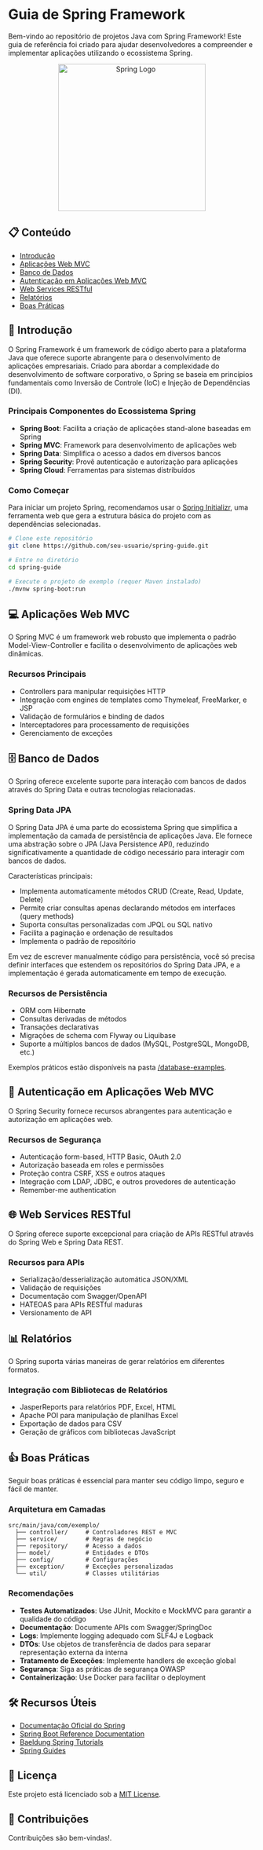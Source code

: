 # Guia de Spring Framework

Bem-vindo ao repositório de projetos Java com Spring Framework! Este guia de referência foi criado para ajudar desenvolvedores a compreender e implementar aplicações utilizando o ecossistema Spring.

<p align="center">
  <img src="https://spring.io/img/spring.svg" alt="Spring Logo" width="300" />
</p>

## 📋 Conteúdo

- [Introdução](#introdução)
- [Aplicações Web MVC](#aplicações-web-mvc)
- [Banco de Dados](#banco-de-dados)
- [Autenticação em Aplicações Web MVC](#autenticação-em-aplicações-web-mvc)
- [Web Services RESTful](#web-services-restful)
- [Relatórios](#relatórios)
- [Boas Práticas](#boas-práticas)

## 🚀 Introdução

O Spring Framework é um framework de código aberto para a plataforma Java que oferece suporte abrangente para o desenvolvimento de aplicações empresariais. Criado para abordar a complexidade do desenvolvimento de software corporativo, o Spring se baseia em princípios fundamentais como Inversão de Controle (IoC) e Injeção de Dependências (DI).

### Principais Componentes do Ecossistema Spring

- **Spring Boot**: Facilita a criação de aplicações stand-alone baseadas em Spring
- **Spring MVC**: Framework para desenvolvimento de aplicações web
- **Spring Data**: Simplifica o acesso a dados em diversos bancos
- **Spring Security**: Provê autenticação e autorização para aplicações
- **Spring Cloud**: Ferramentas para sistemas distribuídos

### Como Começar

Para iniciar um projeto Spring, recomendamos usar o [Spring Initializr](https://start.spring.io/), uma ferramenta web que gera a estrutura básica do projeto com as dependências selecionadas.

```bash
# Clone este repositório
git clone https://github.com/seu-usuario/spring-guide.git

# Entre no diretório
cd spring-guide

# Execute o projeto de exemplo (requer Maven instalado)
./mvnw spring-boot:run
```

## 💻 Aplicações Web MVC

O Spring MVC é um framework web robusto que implementa o padrão Model-View-Controller e facilita o desenvolvimento de aplicações web dinâmicas.

### Recursos Principais

- Controllers para manipular requisições HTTP
- Integração com engines de templates como Thymeleaf, FreeMarker, e JSP
- Validação de formulários e binding de dados
- Interceptadores para processamento de requisições
- Gerenciamento de exceções

## 🗄️ Banco de Dados

O Spring oferece excelente suporte para interação com bancos de dados através do Spring Data e outras tecnologias relacionadas.

### Spring Data JPA
O Spring Data JPA é uma parte do ecossistema Spring que simplifica a implementação da camada de persistência de aplicações Java. Ele fornece uma abstração sobre o JPA (Java Persistence API), reduzindo significativamente a quantidade de código necessário para interagir com bancos de dados.

Características principais:
- Implementa automaticamente métodos CRUD (Create, Read, Update, Delete)
- Permite criar consultas apenas declarando métodos em interfaces (query methods)
- Suporta consultas personalizadas com JPQL ou SQL nativo
- Facilita a paginação e ordenação de resultados
- Implementa o padrão de repositório

Em vez de escrever manualmente código para persistência, você só precisa definir interfaces que estendem os repositórios do Spring Data JPA, e a implementação é gerada automaticamente em tempo de execução.

### Recursos de Persistência

- ORM com Hibernate
- Consultas derivadas de métodos
- Transações declarativas
- Migrações de schema com Flyway ou Liquibase
- Suporte a múltiplos bancos de dados (MySQL, PostgreSQL, MongoDB, etc.)

Exemplos práticos estão disponíveis na pasta [/database-examples](/database-examples).

## 🔐 Autenticação em Aplicações Web MVC

O Spring Security fornece recursos abrangentes para autenticação e autorização em aplicações web.


### Recursos de Segurança

- Autenticação form-based, HTTP Basic, OAuth 2.0
- Autorização baseada em roles e permissões
- Proteção contra CSRF, XSS e outros ataques
- Integração com LDAP, JDBC, e outros provedores de autenticação
- Remember-me authentication

## 🌐 Web Services RESTful

O Spring oferece suporte excepcional para criação de APIs RESTful através do Spring Web e Spring Data REST.

### Recursos para APIs

- Serialização/desserialização automática JSON/XML
- Validação de requisições
- Documentação com Swagger/OpenAPI
- HATEOAS para APIs RESTful maduras
- Versionamento de API


## 📊 Relatórios

O Spring suporta várias maneiras de gerar relatórios em diferentes formatos.

### Integração com Bibliotecas de Relatórios

- JasperReports para relatórios PDF, Excel, HTML
- Apache POI para manipulação de planilhas Excel
- Exportação de dados para CSV
- Geração de gráficos com bibliotecas JavaScript

## 👍 Boas Práticas

Seguir boas práticas é essencial para manter seu código limpo, seguro e fácil de manter.

### Arquitetura em Camadas

```
src/main/java/com/exemplo/
  ├── controller/     # Controladores REST e MVC
  ├── service/        # Regras de negócio
  ├── repository/     # Acesso a dados
  ├── model/          # Entidades e DTOs
  ├── config/         # Configurações
  ├── exception/      # Exceções personalizadas
  └── util/           # Classes utilitárias
```

### Recomendações

- **Testes Automatizados**: Use JUnit, Mockito e MockMVC para garantir a qualidade do código
- **Documentação**: Documente APIs com Swagger/SpringDoc
- **Logs**: Implemente logging adequado com SLF4J e Logback
- **DTOs**: Use objetos de transferência de dados para separar representação externa da interna
- **Tratamento de Exceções**: Implemente handlers de exceção global
- **Segurança**: Siga as práticas de segurança OWASP
- **Containerização**: Use Docker para facilitar o deployment

## 🛠️ Recursos Úteis

- [Documentação Oficial do Spring](https://spring.io/docs)
- [Spring Boot Reference Documentation](https://docs.spring.io/spring-boot/docs/current/reference/html/)
- [Baeldung Spring Tutorials](https://www.baeldung.com/spring-tutorial)
- [Spring Guides](https://spring.io/guides)

## 📝 Licença

Este projeto está licenciado sob a [MIT License](LICENSE).

## 👥 Contribuições

Contribuições são bem-vindas!.